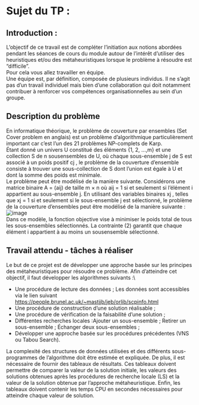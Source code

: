 # Sujet du TP : 
## Introduction :
L’objectif de ce travail est de compléter l’initiation aux notions abordées pendant les séances
de cours du module autour de l’intérêt d’utiliser des heuristiques et/ou des métaheuristiques
lorsque le problème à résoudre est “difficile”.\
Pour cela vous allez travailler en équipe.  
Une équipe est, par définition, composée de plusieurs individus. Il ne s’agit pas d’un travail
individuel mais bien d’une collaboration qui doit notamment contribuer à renforcer vos compétences
organisationnelles au sein d’un groupe.

## Description du problème
En informatique théorique, le problème de couverture par ensembles (Set Cover problem en
anglais) est un problème d’algorithmique particulièrement important car c’est l’un des 21 problèmes
NP-complets de Karp.\
Étant donné un univers U constitué des éléments {1, 2, ...,m} et une collection S de n sousensembles
de U, où chaque sous-ensemble j de S est associé à un poids positif cj , le problème
de la couverture d’ensemble consiste à trouver une sous-collection de S dont l’union est égale
à U et dont la somme des poids est minimale.\
Le problème peut être modélisé de la manière suivante. Considérons une matrice binaire A =
(aij) de taille m × n où aij = 1 si et seulement si l’élément i appartient au sous-ensemble j.
En utilisant des variables binaires xj , telles que xj = 1 si et seulement si le sous-ensemble
j est sélectionné, le problème de la couverture d’ensembles peut être modélisé de la manière
suivante : \
![image](https://github.com/user-attachments/assets/b12c75a9-ac5b-4457-934b-c6716ca740e2)\
Dans ce modèle, la fonction objective vise à minimiser le poids total de tous les sous-ensembles
sélectionnés. La contrainte (2) garantit que chaque élément i appartient à au moins un sousensemble
sélectionné.

## Travail attendu - tâches à réaliser
Le but de ce projet est de développer une approche basée sur les principes des métaheuristiques
pour résoudre ce problème. Afin d’atteindre cet objectif, il faut développer les algorithmes
suivants :\
- Une procédure de lecture des données ; Les données sont accessibles via le lien suivant
https://people.brunel.ac.uk/~mastjjb/jeb/orlib/scpinfo.html
- Une procédure de construction d’une solution réalisable ;
- Une procédure de vérification de la faisabilité d’une solution ;
- Différentes recherches locales :Ajouter un sous-ensemble ; Retirer un sous-ensemble ; Échanger
deux sous-ensembles ;
- Développer une approche basée sur les procédures précédentes (VNS ou Tabou Search).

La complexité des structures de données utilisées et des différents sous-programmes de l’algorithme
doit être estimée et expliquée. De plus, il est nécessaire de fournir des tableaux de
résultats. Ces tableaux doivent permettre de comparer la valeur de la solution initiale, les valeurs
des solutions obtenues après les procédures de recherche locale (LS) et la valeur de la
solution obtenue par l’approche métaheuristique. Enfin, les tableaux doivent contenir les temps
CPU en secondes nécessaires pour atteindre chaque valeur de solution.
